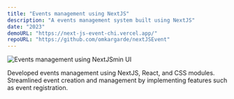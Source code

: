 ```yaml
---
title: "Events management using NextJS"
description: "A events management system built using NextJS"
date: "2023"
demoURL: "https://next-js-event-chi.vercel.app/"
repoURL: "https://github.com/omkargarde/nextJSEvent"
---
```


![Events management using NextJSmin UI](/events-manage.png)

Developed events management using NextJS, React, and CSS modules. Streamlined event creation and management by implementing features such as event registration.

